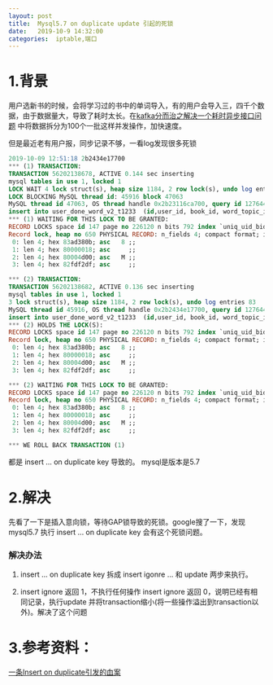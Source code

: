 ```yaml
---
layout: post
title:  Mysql5.7 on duplicate update 引起的死锁
date:   2019-10-9 14:32:00
categories:  iptable,端口
---
```

# 1.背景
用户选新书的时候，会将学习过的书中的单词导入，有的用户会导入三，四千个数据，由于数据量大，导致了耗时太长。在[kafka分而治之解决一个耗时异步接口问题](http://quietlistener.github.io/kafka/2019/07/01/kafka%E5%88%86%E8%80%8C%E6%B2%BB%E4%B9%8B%E8%A7%A3%E5%86%B3%E4%B8%80%E4%B8%AA%E8%80%97%E6%97%B6%E5%BC%82%E6%AD%A5%E6%8E%A5%E5%8F%A3%E9%97%AE%E9%A2%98.html) 中将数据拆分为100个一批这样并发操作，加快速度。

但是最近老有用户报，同步记录不够，一看log发现很多死锁

```sql
2019-10-09 12:51:18 2b2434e17700
*** (1) TRANSACTION:
TRANSACTION 56202138678, ACTIVE 0.144 sec inserting
mysql tables in use 1, locked 1
LOCK WAIT 4 lock struct(s), heap size 1184, 2 row lock(s), undo log entries 33
LOCK BLOCKING MySQL thread id: 45916 block 47063
MySQL thread id 47063, OS thread handle 0x2b23116ca700, query id 127644129294 10.1.3.116 userword update
insert into user_done_word_v2_t1233  (id,user_id, book_id, word_topic_id, first_at, score, wrong_times, done_times, total_used_time, created_at, updated_at, del)  values (NULL,61683723,24,19530,1569991878,-1, 0, 4, 3600, '2019-10-02 12:51:18.281', '2019-10-02 12:51:18.281',false)  on duplicate key update score = -1, wrong_times = 0, done_times = 4, total_used_time = 3600, updated_at = '2019-10-02 12:51:18.281'
*** (1) WAITING FOR THIS LOCK TO BE GRANTED:
RECORD LOCKS space id 147 page no 226120 n bits 792 index `uniq_uid_bid_wid` of table `users_words`.`user_done_word_v2_t1233` trx id 56202138678 lock_mode X waiting
Record lock, heap no 650 PHYSICAL RECORD: n_fields 4; compact format; info bits 0
 0: len 4; hex 83ad380b; asc   8 ;;
 1: len 4; hex 80000018; asc     ;;
 2: len 4; hex 80004d00; asc   M ;;
 3: len 4; hex 82fdf2df; asc     ;;

*** (2) TRANSACTION:
TRANSACTION 56202138682, ACTIVE 0.136 sec inserting
mysql tables in use 1, locked 1
3 lock struct(s), heap size 1184, 2 row lock(s), undo log entries 83
MySQL thread id 45916, OS thread handle 0x2b2434e17700, query id 127644132653 10.1.7.176 userword update
insert into user_done_word_v2_t1233  (id,user_id, book_id, word_topic_id, first_at, score, wrong_times, done_times, total_used_time, created_at, updated_at, del)  values (NULL,61683723,24,19683,1569991878,-1, 0, 4, 34824, '2019-10-02 12:51:18.287', '2019-10-02 12:51:18.287',false)  on duplicate key update score = -1, wrong_times = 0, done_times = 4, total_used_time = 34824, updated_at = '2019-10-02 12:51:18.287'
*** (2) HOLDS THE LOCK(S):
RECORD LOCKS space id 147 page no 226120 n bits 792 index `uniq_uid_bid_wid` of table `users_words`.`user_done_word_v2_t1233` trx id 56202138682 lock_mode X locks rec but not gap
Record lock, heap no 650 PHYSICAL RECORD: n_fields 4; compact format; info bits 0
 0: len 4; hex 83ad380b; asc   8 ;;
 1: len 4; hex 80000018; asc     ;;
 2: len 4; hex 80004d00; asc   M ;;
 3: len 4; hex 82fdf2df; asc     ;;

*** (2) WAITING FOR THIS LOCK TO BE GRANTED:
RECORD LOCKS space id 147 page no 226120 n bits 792 index `uniq_uid_bid_wid` of table `users_words`.`user_done_word_v2_t1233` trx id 56202138682 lock_mode X locks gap before rec insert intention waiting
Record lock, heap no 650 PHYSICAL RECORD: n_fields 4; compact format; info bits 0
 0: len 4; hex 83ad380b; asc   8 ;;
 1: len 4; hex 80000018; asc     ;;
 2: len 4; hex 80004d00; asc   M ;;
 3: len 4; hex 82fdf2df; asc     ;;

*** WE ROLL BACK TRANSACTION (1)
```

都是 insert ... on duplicate key 导致的。
mysql是版本是5.7

# 2.解决
先看了一下是插入意向锁，等待GAP锁导致的死锁。google搜了一下，发现mysql5.7 执行 insert ... on duplicate key 会有这个死锁问题。

### 解决办法
1. insert ... on duplicate key 拆成 insert igonre ...  和 update 两步来执行。

2. insert ignore 返回 1，不执行任何操作
   insert ignore 返回 0，说明已经有相同记录，执行update 
并将transaction缩小(将一些操作溢出到transaction以外)。解决了这个问题

# 3.参考资料：
[一条Insert on duplicate引发的血案](https://zhuanlan.zhihu.com/p/29349080)